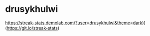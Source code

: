 ﻿# drusykhulwi
https://streak-stats.demolab.com/?user=drusykhulwi&theme=dark)](https://git.io/streak-stats)

